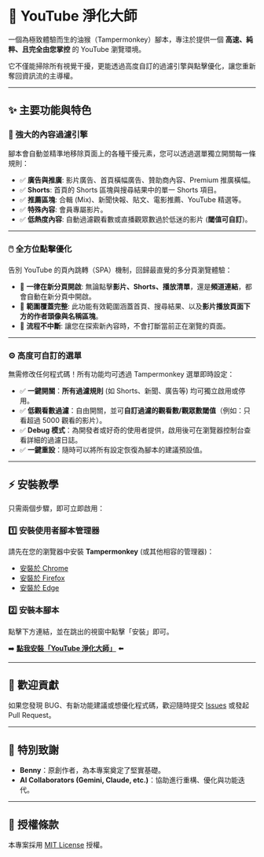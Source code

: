 # 🎯 YouTube 淨化大師

一個為極致體驗而生的油猴（Tampermonkey）腳本，專注於提供一個 **高速、純粹、且完全由您掌控** 的 YouTube 瀏覽環境。

它不僅能掃除所有視覺干擾，更能透過高度自訂的過濾引擎與點擊優化，讓您重新奪回資訊流的主導權。

---

## ✨ 主要功能與特色

### 🧼 強大的內容過濾引擎
腳本會自動並精準地移除頁面上的各種干擾元素，您可以透過選單獨立開關每一條規則：

- ✅ **廣告與推廣**: 影片廣告、首頁橫幅廣告、贊助商內容、Premium 推廣橫幅。
- ✅ **Shorts**: 首頁的 Shorts 區塊與搜尋結果中的單一 Shorts 項目。
- ✅ **推薦區塊**: 合輯 (Mix)、新聞快報、貼文、電影推薦、YouTube 精選等。
- ✅ **特殊內容**: 會員專屬影片。
- ✅ **低熱度內容**: 自動過濾觀看數或直播觀眾數過於低迷的影片 (**閾值可自訂**)。

---
### 🖱️ 全方位點擊優化
告別 YouTube 的頁內跳轉（SPA）機制，回歸最直覺的多分頁瀏覽體驗：

- 🚀 **一律在新分頁開啟**: 無論點擊**影片、Shorts、播放清單**，還是**頻道連結**，都會自動在新分頁中開啟。
- 🧠 **範圍覆蓋完整**: 此功能有效範圍涵蓋首頁、搜尋結果、以及**影片播放頁面下方的作者頭像與名稱區塊**。
- 🔗 **流程不中斷**: 讓您在探索新內容時，不會打斷當前正在瀏覽的頁面。

---
### ⚙️ 高度可自訂的選單
無需修改任何程式碼！所有功能均可透過 Tampermonkey 選單即時設定：

- ✅ **一鍵開關**：**所有過濾規則** (如 Shorts、新聞、廣告等) 均可獨立啟用或停用。
- ✅ **低觀看數過濾**：自由開關，並可**自訂過濾的觀看數/觀眾數閾值**（例如：只看超過 5000 觀看的影片）。
- ✅ **Debug 模式**：為開發者或好奇的使用者提供，啟用後可在瀏覽器控制台查看詳細的過濾日誌。
- ✅ **一鍵重設**：隨時可以將所有設定恢復為腳本的建議預設值。

---

## ⚡️ 安裝教學

只需兩個步驟，即可立即啟用：

### 1️⃣ 安裝使用者腳本管理器
請先在您的瀏覽器中安裝 **Tampermonkey** (或其他相容的管理器)：

- [安裝於 Chrome](https://chrome.google.com/webstore/detail/tampermonkey/dhdgffkkebhmkfjojejmpbldmpobfkfo)
- [安裝於 Firefox](https://addons.mozilla.org/firefox/addon/tampermonkey/)
- [安裝於 Edge](https://microsoftedge.microsoft.com/addons/detail/tampermonkey/iikmkjmpaadaobahmlepeloendndfphd)

### 2️⃣ 安裝本腳本
點擊下方連結，並在跳出的視窗中點擊「安裝」即可。

➡️ **[點我安裝「YouTube 淨化大師」](https://github.com/bennytsai1234/youtube-homepage-cleaner/raw/main/youtube-homepage-cleaner.user.js)** ⬅️

---

## 🤝 歡迎貢獻
如果您發現 BUG、有新功能建議或想優化程式碼，歡迎隨時提交 [Issues](https://github.com/bennytsai1234/youtube-homepage-cleaner/issues) 或發起 Pull Request。

---

## 🙏 特別致謝
- **Benny**：原創作者，為本專案奠定了堅實基礎。
- **AI Collaborators (Gemini, Claude, etc.)**：協助進行重構、優化與功能迭代。

---

## 📄 授權條款
本專案採用 [MIT License](LICENSE) 授權。
